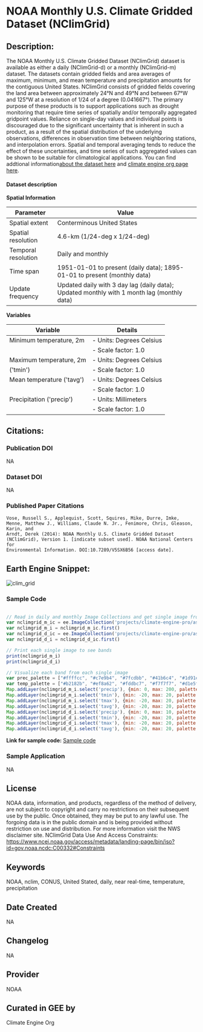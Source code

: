 
# NOAA Monthly U.S. Climate Gridded Dataset (NClimGrid)

## Description:

The NOAA Monthly U.S. Climate Gridded Dataset (NClimGrid) dataset is available as either a daily (NClimGrid-d) or a monthly (NClimGrid-m) dataset.
The datasets contain gridded fields and area averages of maximum, minimum, and mean temperature and precipitation amounts for the contiguous United
States. NClimGrid consists of gridded fields covering the land area between approximately 24°N and 49°N and between 67°W and 125°W at a resolution
of 1/24 of a degree (0.041667°). The primary purpose of these products is to support applications such as drought monitoring that require time
series of spatially and/or temporally aggregated gridpoint values. Reliance on single-day values and individual points is discouraged due to the
significant uncertainty that is inherent in such a product, as a result of the spatial distribution of the underlying observations, differences in
observation time between neighboring stations, and interpolation errors. Spatial and temporal averaging tends to reduce the effect of these
uncertainties, and time series of such aggregated values can be shown to be suitable for climatological applications. You can find addtional information[about the dataset here](https://www.ncei.noaa.gov/access/metadata/landing-page/bin/iso?id=gov.noaa.ncdc:C00332) and [climate engine org page here](https://support.climateengine.org/article/75-nclim).

#### Dataset description

**Spatial Information**

| Parameter            | Value                         |
|----------------------|-------------------------------|
| Spatial extent       | Conterminous United States    |
| Spatial resolution   | 4.6-km (1/24-deg x 1/24-deg)  |
| Temporal resolution  | Daily and monthly             |
| Time span            | 1951-01-01 to present (daily data); 1895-01-01 to present (monthly data) |
| Update frequency     | Updated daily with 3 day lag (daily data); Updated monthly with 1 month lag (monthly data) |

**Variables**

| Variable                  | Details                              |
|---------------------------|--------------------------------------|
| Minimum temperature, 2m   | - Units: Degrees Celsius             |
|                           | - Scale factor: 1.0                  |
| Maximum temperature, 2m   | - Units: Degrees Celsius             |
| ('tmin')                  | - Scale factor: 1.0                  |
| Mean temperature ('tavg') | - Units: Degrees Celsius             |
|                           | - Scale factor: 1.0                  |
| Precipitation ('precip')  | - Units: Millimeters                 |
|                           | - Scale factor: 1.0                  |

## Citations:

### Publication DOI

NA

### Dataset DOI

NA

### Published Paper Citations

```
Vose, Russell S., Applequist, Scott, Squires, Mike, Durre, Imke, Menne, Matthew J., Williams, Claude N. Jr., Fenimore, Chris, Gleason, Karin, and
Arndt, Derek (2014): NOAA Monthly U.S. Climate Gridded Dataset (NClimGrid), Version 1. [indicate subset used]. NOAA National Centers for
Environmental Information. DOI:10.7289/V5SX6B56 [access date].
```

## Earth Engine Snippet:
![clim_grid](https://github.com/samapriya/awesome-gee-community-datasets/assets/6677629/c40c521a-bf2b-40f8-8eb8-e82802dad700)
### Sample Code

```js

// Read in daily and monthly Image Collections and get single image from each collection
var nclimgrid_m_ic = ee.ImageCollection('projects/climate-engine-pro/assets/noaa-ncei-nclimgrid/monthly')
var nclimgrid_m_i = nclimgrid_m_ic.first()
var nclimgrid_d_ic = ee.ImageCollection('projects/climate-engine-pro/assets/noaa-ncei-nclimgrid/daily')
var nclimgrid_d_i = nclimgrid_d_ic.first()

// Print each single image to see bands
print(nclimgrid_m_i)
print(nclimgrid_d_i)

// Visualize each band from each single image
var prec_palette = ["#ffffcc", "#c7e9b4", "#7fcdbb", "#41b6c4", "#1d91c0", "#225ea8", "#0c2c84"]
var temp_palette = ["#b2182b", "#ef8a62", "#fddbc7", "#f7f7f7", "#d1e5f0", "#67a9cf", "#2166ac"].reverse()
Map.addLayer(nclimgrid_m_i.select('precip'), {min: 0, max: 200, palette: prec_palette}, 'precip, monthly')
Map.addLayer(nclimgrid_m_i.select('tmin'), {min: -20, max: 20, palette: temp_palette}, 'tmin, monthly')
Map.addLayer(nclimgrid_m_i.select('tmax'), {min: -20, max: 20, palette: temp_palette}, 'tmax, monthly')
Map.addLayer(nclimgrid_m_i.select('tavg'), {min: -20, max: 20, palette: temp_palette}, 'tavg, monthly')
Map.addLayer(nclimgrid_d_i.select('precip'), {min: 0, max: 10, palette: prec_palette}, 'precip, daily')
Map.addLayer(nclimgrid_d_i.select('tmin'), {min: -20, max: 20, palette: temp_palette}, 'tmin, daily')
Map.addLayer(nclimgrid_d_i.select('tmax'), {min: -20, max: 20, palette: temp_palette}, 'tmax, daily')
Map.addLayer(nclimgrid_d_i.select('tavg'), {min: -20, max: 20, palette: temp_palette}, 'tavg, daily')
```

**Link for sample code:** [Sample code](https://code.earthengine.google.com/?scriptPath=users/sat-io/awesome-gee-catalog-examples:weather-climate/NOAA-NCLIM-GRID)

### Sample Application

NA

## License

NOAA data, information, and products, regardless of the method of delivery, are not subject to copyright and carry no restrictions on their subsequent use by the public. Once obtained, they may be put to any lawful use. The forgoing data is in the public domain and is being provided without restriction on use and distribution. For more information visit the NWS disclaimer site. NClimGrid Data Use And Access Constraints: https://www.ncei.noaa.gov/access/metadata/landing-page/bin/iso?id=gov.noaa.ncdc:C00332#Constraints

## Keywords

NOAA, nclim, CONUS, United Stated, daily, near real-time, temperature, precipitation

## Date Created

NA

## Changelog

NA

## Provider

NOAA

## Curated in GEE by
Climate Engine Org